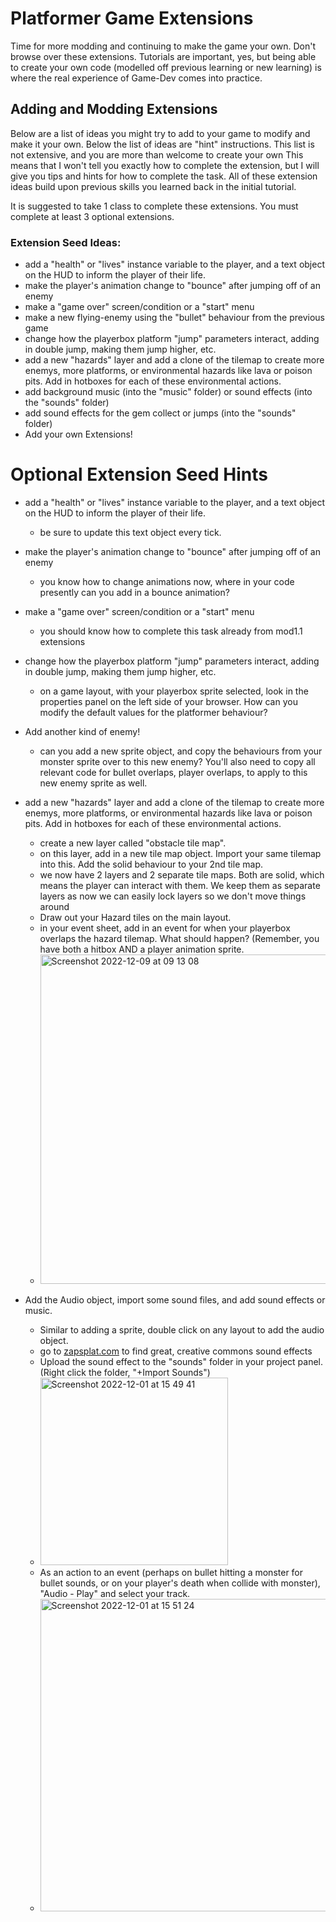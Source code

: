 # Platformer Game Extensions
Time for more modding and continuing to make the game your own. Don't browse over these extensions. Tutorials are important, yes, but being able to create your own code (modelled off previous learning or new learning) is where the real experience of Game-Dev comes into practice. 

## Adding and Modding Extensions

Below are a list of ideas you might try to add to your game to modify and make it your own. Below the list of ideas are "hint" instructions. This list is not extensive, and you are more than welcome to create your own This means that I won't tell you exactly how to complete the extension, but I will give you tips and hints for how to complete the task. All of these extension ideas build upon previous skills you learned back in the initial tutorial. 

It is suggested to take 1 class to complete these extensions. You must complete at least 3 optional extensions. 

### Extension Seed Ideas:
* add a "health" or "lives" instance variable to the player, and a text object on the HUD to inform the player of their life. 
* make the player's animation change to "bounce" after jumping off of an enemy
* make a "game over" screen/condition or a "start" menu
* make a new flying-enemy using the "bullet" behaviour from the previous game
* change how the playerbox platform "jump" parameters interact, adding in double jump, making them jump higher, etc. 
* add a new "hazards" layer and add a clone of the tilemap to create more enemys, more platforms, or environmental hazards like lava or poison pits. Add in hotboxes for each of these environmental actions. 
* add background music (into the "music" folder) or sound effects (into the "sounds" folder) 
* add sound effects for the gem collect or jumps (into the "sounds" folder)
* Add your own Extensions!


# Optional Extension Seed Hints 
* add a "health" or "lives" instance variable to the player, and a text object on the HUD to inform the player of their life. 
    * be sure to update this text object every tick. 

* make the player's animation change to "bounce" after jumping off of an enemy
    * you know how to change animations now, where in your code presently can you add in a bounce animation? 
    
* make a "game over" screen/condition or a "start" menu
   * you should know how to complete this task already from mod1.1 extensions

* change how the playerbox platform "jump" parameters interact, adding in double jump, making them jump higher, etc. 
    * on a game layout, with your playerbox sprite selected, look in the properties panel on the left side of your browser. How can you modify the default values for the platformer behaviour? 

* Add another kind of enemy!
    * can you add a new sprite object, and copy the behaviours from your monster sprite over to this new enemy? You'll also need to copy all relevant code for bullet overlaps, player overlaps, to apply to this new enemy sprite as well.

* add a new "hazards" layer and add a clone of the tilemap to create more enemys, more platforms, or environmental hazards like lava or poison pits. Add in hotboxes for each of these environmental actions. 
   * create a new layer called "obstacle tile map". 
   * on this layer, add in a new tile map object. Import your same tilemap into this. Add the solid behaviour to your 2nd tile map. 
   * we now have 2 layers and 2 separate tile maps. Both are solid, which means the player can interact with them. We keep them as separate layers as now we can easily lock layers so we don't move things around
   * Draw out your Hazard tiles on the main layout. 
   * in your event sheet, add in an event for when your playerbox overlaps the hazard tilemap. What should happen? (Remember, you have both a hitbox AND a player animation sprite. 
   * <img width="527" alt="Screenshot 2022-12-09 at 09 13 08" src="https://user-images.githubusercontent.com/101632496/206655779-0b6f99dc-1aef-40e0-8a80-c7dcf9ebdbf2.png">


* Add the Audio object, import some sound files, and add sound effects or music.
    * Similar to adding a sprite, double click on any layout to add the audio object. 
    * go to [zapsplat.com](https://zapsplat.com) to find great, creative commons sound effects
    * Upload the sound effect to the "sounds" folder in your project panel. (Right click the folder, "+Import Sounds")
    * <img width="300" alt="Screenshot 2022-12-01 at 15 49 41" src="https://user-images.githubusercontent.com/101632496/205083350-2e6acdf8-4194-4ef8-b88b-0cbe1f0e6021.png">
    * As an action to an event (perhaps on bullet hitting a monster for bullet sounds, or on your player's death when collide with monster), "Audio - Play" and select your track. 
    * <img width="500" alt="Screenshot 2022-12-01 at 15 51 24" src="https://user-images.githubusercontent.com/101632496/205083891-87ab10b9-92ca-4d36-9304-1e129234258d.png">


